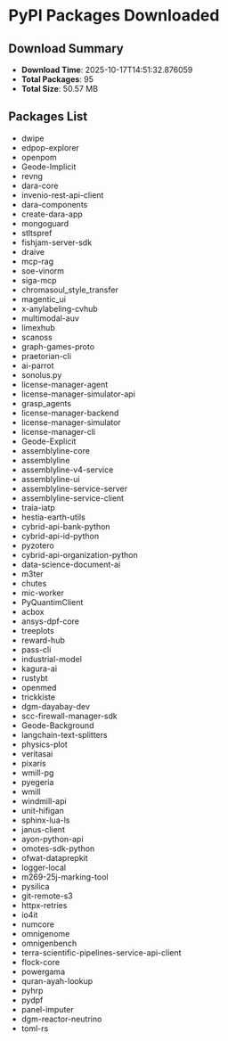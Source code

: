 # PyPI Packages Downloaded

## Download Summary
- **Download Time**: 2025-10-17T14:51:32.876059
- **Total Packages**: 95
- **Total Size**: 50.57 MB

## Packages List
- dwipe
- edpop-explorer
- openpom
- Geode-Implicit
- revng
- dara-core
- invenio-rest-api-client
- dara-components
- create-dara-app
- mongoguard
- stltspref
- fishjam-server-sdk
- draive
- mcp-rag
- soe-vinorm
- siga-mcp
- chromasoul_style_transfer
- magentic_ui
- x-anylabeling-cvhub
- multimodal-auv
- limexhub
- scanoss
- graph-games-proto
- praetorian-cli
- ai-parrot
- sonolus.py
- license-manager-agent
- license-manager-simulator-api
- grasp_agents
- license-manager-backend
- license-manager-simulator
- license-manager-cli
- Geode-Explicit
- assemblyline-core
- assemblyline
- assemblyline-v4-service
- assemblyline-ui
- assemblyline-service-server
- assemblyline-service-client
- traia-iatp
- hestia-earth-utils
- cybrid-api-bank-python
- cybrid-api-id-python
- pyzotero
- cybrid-api-organization-python
- data-science-document-ai
- m3ter
- chutes
- mic-worker
- PyQuantimClient
- acbox
- ansys-dpf-core
- treeplots
- reward-hub
- pass-cli
- industrial-model
- kagura-ai
- rustybt
- openmed
- trickkiste
- dgm-dayabay-dev
- scc-firewall-manager-sdk
- Geode-Background
- langchain-text-splitters
- physics-plot
- veritasai
- pixaris
- wmill-pg
- pyegeria
- wmill
- windmill-api
- unit-hifigan
- sphinx-lua-ls
- janus-client
- ayon-python-api
- omotes-sdk-python
- ofwat-dataprepkit
- logger-local
- m269-25j-marking-tool
- pysilica
- git-remote-s3
- httpx-retries
- io4it
- numcore
- omnigenome
- omnigenbench
- terra-scientific-pipelines-service-api-client
- flock-core
- powergama
- quran-ayah-lookup
- pyhrp
- pydpf
- panel-imputer
- dgm-reactor-neutrino
- toml-rs
